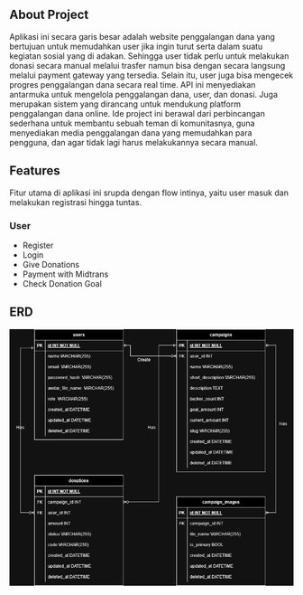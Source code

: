 ## About Project

Aplikasi ini secara garis besar adalah website penggalangan dana yang bertujuan untuk memudahkan user jika ingin turut serta dalam suatu kegiatan sosial yang di adakan. Sehingga user tidak perlu untuk melakukan donasi secara manual melalui trasfer namun bisa dengan secara langsung melalui payment gateway yang tersedia. Selain itu, user juga bisa mengecek progres penggalangan dana secara real time. API ini menyediakan antarmuka untuk mengelola penggalangan dana, user, dan donasi. Juga merupakan sistem yang dirancang untuk mendukung platform penggalangan dana online. Ide project ini berawal dari perbincangan sederhana untuk membantu sebuah teman di komunitasnya, guna menyediakan media penggalangan dana yang memudahkan para pengguna, dan agar tidak lagi harus melakukannya secara manual.

## Features

Fitur utama di aplikasi ini srupda dengan flow intinya, yaitu user masuk dan melakukan registrasi hingga tuntas.

### User

- Register
- Login
- Give Donations
- Payment with Midtrans
- Check Donation Goal

## ERD

![Dokumentasi ERD](docs/ERD.jpg)
